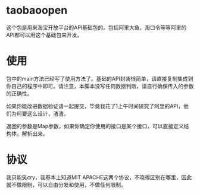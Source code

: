 # taobaoopen
这个包是用来淘宝开放平台的API基础包的。包括阿里大鱼，淘口令等等阿里的API都可以用这个基础包来开发。

# 使用
包中的main方法已经写了使用方法了。基础的API封装很简单，请直接复制集成到你自己的程序中即可。请注意，本脚本没写任何数据判断，请自行确保传入的参数的正确性。

如果你能改进数据验证请一起提交，毕竟我花了1上午时间研究了阿里的API，他们为何要这么设计，渣渣。

返回的参数是Map参数，如果你确定你使用的接口是某个接口，可以直接定义结构体。解析出来。

# 协议

我只能笑cry，我基本上知道MIT APACHE这两个协议，不晓得区别在哪里，因此就不做限制，可以自由分发和使用，不做任何限制。
